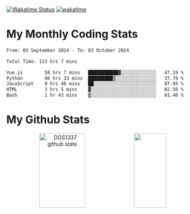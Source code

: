 [![Wakatime Status](https://github.com/noopurphalak/noopurphalak/workflows/wakatime-status-update/badge.svg)](https://github.com/noopurphalak/noopurphalak/actions/workflows/main.yml)
[![wakatime](https://wakatime.com/badge/user/80ace140-ef40-4fdd-b8ed-f3be3d2e1aea.svg)](https://wakatime.com/@80ace140-ef40-4fdd-b8ed-f3be3d2e1aea)

# My Monthly Coding Stats

<!--START_SECTION:waka-->

```txt
From: 03 September 2024 - To: 03 October 2024

Total Time: 123 hrs 7 mins

Vue.js        58 hrs 7 mins   ███████████▓░░░░░░░░░░░░░   47.19 %
Python        46 hrs 33 mins  █████████▒░░░░░░░░░░░░░░░   37.79 %
JavaScript    9 hrs 46 mins   ██░░░░░░░░░░░░░░░░░░░░░░░   07.93 %
HTML          3 hrs 5 mins    ▓░░░░░░░░░░░░░░░░░░░░░░░░   02.50 %
Bash          1 hr 43 mins    ▒░░░░░░░░░░░░░░░░░░░░░░░░   01.40 %
```

<!--END_SECTION:waka-->

# My Github Stats
<div style="text-align: center;">
  <img width="49%" height="195px" src="https://github-readme-stats-sigma-five.vercel.app/api?username=noopurphalak&show_icons=true&count_private=true&hide_border=true&title_color=ecf2f8&icon_color=0d1117&text_color=FFFFFF&bg_color=0d1117" alt="DGS1337 github stats" />
  <img width="41%" height="195px" src="https://github-readme-stats-sigma-five.vercel.app/api/top-langs/?username=noopurphalak&layout=compact&hide_border=true&title_color=ecf2f8&text_color=FFFFFF&bg_color=0d1117" />
</div>

